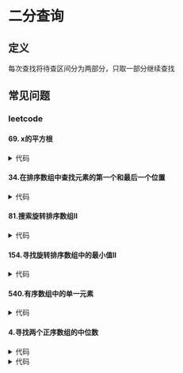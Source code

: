 # 二分查询 #

## 定义 ##
每次查找将待查区间分为两部分，只取一部分继续查找

## 常见问题 ##

### leetcode ###

#### 69. x的平方根 ####
<details>
<summary>代码</summary>
<pre>
<code>
/**
 * 二分法-前后搜索
 */
function mySqrt($x) {
    if ($x <= 1) {
        return $x;
    }
    list($l, $h) = [1, ceil($x / 2)];
    while ($l <= $h) {
        $mid = $l + ceil(($h - $l) / 2);
        $sqrt = $mid * $mid;
        if ($sqrt < $x) {
            $l = $mid + 1;
        } else if ($sqrt > $x) {
            $h = $mid - 1;
        } else {
            return $mid;
        }
    }
    return $h;
}
</code>
</pre>
</details>

#### 34.在排序数组中查找元素的第一个和最后一个位置 ####
<details>
<summary>代码</summary>
<pre>
<code>
/**
 * 二分法-先找第一个、再找最后一个
 */
function searchRange($nums, $target) {
    $len = count($nums);
    $first = searchFirst($nums, $target);
    if ($first == $len || $nums[$first] != $target) {
        return [-1, -1];
    }
    $last = searchLast($nums, $target) - 1;
    return [$first , $last];
}
function searchFirst($nums, $target) {
    $len = count($nums);
    list($l, $r) = [0, $len];
    while ($l < $r) {
        $mid = $l + intval(($r - $l) / 2);
        if ($nums[$mid] >= $target) {
            $r = $mid;
        } else {
            $l = $mid + 1;
        }
    }
    return $l;
}
function searchLast($nums, $target) {
    $len = count($nums);
    list($l, $r) = [0, $len];
    while ($l < $r) {
        $mid = $l + intval(($r - $l) / 2);
        if ($nums[$mid] > $target) {
            $r = $mid;
        } else {
            $l = $mid + 1;
        }
    }
    return $l;
}
</code>
</pre>
</details>

#### 81.搜索旋转排序数组II ####
<details>
<summary>代码</summary>
<pre>
<code>
/**
 * 二分法
 */
function search($nums, $target) {
    $len = count($nums);
    if ($len < 1) {
        return false;
    }
    $l = 0;
    $r = $len - 1;
    while ($l <= $r) {
        $mid = $l + intval(($r - $l) / 2);
        //目标值
        if ($nums[$mid] == $target) {
            return true;
        }
        //相同值
        if ($nums[$mid] == $nums[$l]) {
            $l++;
        } else if ($nums[$mid] > $nums[$l]) {//左边有序
            if ($nums[$l] <= $target && $target < $nums[$mid]) {
                $r = $mid - 1;
            } else {
                $l = $mid + 1;
            }

        } else {//右边有序
            if ($nums[$mid] < $target && $target <= $nums[$r]) {
                $l = $mid +1;
            } else {
                $r = $mid - 1;
            }
        }
    }
    return false;
}
</code>
</pre>
</details>

#### 154.寻找旋转排序数组中的最小值II ####
<details>
<summary>代码</summary>
<pre>
<code>
/**
 * 二分法
 */
function findMin($nums) {
    $len = count($nums);
    $l = 0;
    $r = $len - 1;
    while ($l < $r) {
        $mid = $l + intval(($r - $l) / 2);
        if($nums[$mid] > $nums[$r]) {
            $l = $mid + 1;
        } else if ($nums[$mid] < $nums[$r] ){
            $r = $mid;
        } else {
            $r--;
        }
    }
    return $nums[$l];
}
</code>
</pre>
</details>

#### 540.有序数组中的单一元素 ####
<details>
<summary>代码</summary>
<pre>
<code>
/**
 * 二分法－通过相邻位置的数值变化进行判断
 */
function singleNonDuplicate($nums) {
	$len = count($nums);
	list($left, $right) = [0, $len - 1];
	while ($left < $right) {
		$mid = $left + intval(($right - $left) / 2);
		if ($mid & 1) {
			$mid--;
		}
		if ($nums[$mid] == $nums[$mid + 1]) {
			$left = $mid + 2;
		} else {
			$right = $mid;
		}
	}
	return $nums[$left];
}
</code>
</pre>
</details>

#### 4.寻找两个正序数组的中位数 ####
<details>
<summary>代码</summary>
<pre>
<code>
/**
 * 二分法－利用单个数组的有序性
 */
function findMedianSortedArrays($nums1, $nums2) {
	$m = count($nums1);
	$n = count($nums2);
	$left = findK($nums1, 0, $m - 1, $nums2, 0, $n - 1, intval(($m + $n + 1) / 2));
	$right = findK($nums1, 0, $m - 1, $nums2, 0, $n - 1, intval(($m + $n + 2) / 2));
	return ($left + $right) / 2; 
}
function findK($nums1, $start1, $end1, $nums2, $start2, $end2, $k) {
	$m = $end1 - $start1 + 1;
	$n = $end2 - $start2 + 1;
	if ($m > $n) {
		return findK($nums2, $start2, $end2, $nums1, $start1, $end1, $k);
	}
	if ($m == 0) {
		return $nums2[$start2 + $k - 1];
	}
	if ($k == 1) {
		return min($nums1[$start1], $nums2[$start2]);
	}
	$k2 = intval($k / 2);
	$i = $start1 + min($k2, $m) - 1;
	$j = $start2 + min($k2, $n) - 1;

	if ($nums1[$i] < $nums2[$j]) {
		return findK($nums1, $i + 1, $end1, $nums2, $start2, $end2, $k - ($i - $start1 + 1));
	} else{
		return findK($nums1, $start1, $end1, $nums2, $j + 1, $end2, $k - ($j - $start2 + 1));
	}
}
</code>
</pre>
</details>
<details>
<summary>代码</summary>
<pre>
<code>
/**
 * 二分法－利用两个数组的有序性
 */
function findMedianSortedArrays($nums1, $nums2) {
	$m = count($nums1);
	$n = count($nums2);
	if ($m > $n) {
		return findMedianSortedArrays($nums2, $nums1);
	}
	$left = 0;
	$right = 2 * $m;
	while ($left <= $right) {
		$c1 = $left + intval(($right - $left) / 2);
		$c2 = $m + $n - $c1;
		$lMax1 = $c1 == 0 ? PHP_INT_MIN : $nums1[intval(($c1 - 1) / 2)];
		$rMin1 = $c1 == 2 * $m ? PHP_INT_MAX : $nums1[intval($c1 /2)];
		$lMax2 = $c2 == 0 ? PHP_INT_MIN : $nums2[intval(($c2 - 1) / 2)];
		$rMin2 = $c2 == 2 * $n ? PHP_INT_MAX : $nums2[intval($c2 /2)];
		if ($lMax1 > $rMin2) {
			$right = $c1 - 1;
		} else if ($lMax2 > $rMin1) {
			$left = $c1 + 1;
		} else {
			break;
		}

	}
	return (max($lMax1, $lMax2) + min($rMin1, $rMin2)) / 2;
}
</code>
</pre>
</details>
